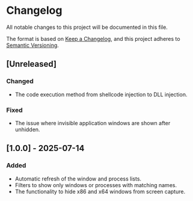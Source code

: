 # Changelog

All notable changes to this project will be documented in this file.

The format is based on [Keep a Changelog](https://keepachangelog.com/en/1.1.0/),
and this project adheres to [Semantic Versioning](https://semver.org/spec/v2.0.0.html).

## [Unreleased]

### Changed

- The code execution method from shellcode injection to DLL injection.

### Fixed

- The issue where invisible application windows are shown after unhidden.

## [1.0.0] - 2025-07-14

### Added

- Automatic refresh of the window and process lists.
- Filters to show only windows or processes with matching names.
- The functionality to hide x86 and x64 windows from screen capture.
